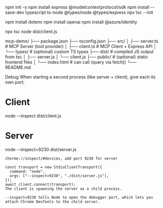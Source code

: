 npm init -y
npm install express @modelcontextprotocol/sdk 
npm install --save-dev typescript ts-node @types/node @types/express
npx tsc --init

npm install dotenv
npm install openai
npm install @azure/identity

npx tsc
node dist/client.js

mcp-demo/
├── package.json
├── tsconfig.json
├── src/
│   ├── server.ts        # MCP Server (tool provider)
│   ├── client.ts        # MCP Client + Express API
│   └── types/           # (optional) custom TS types
├── dist/                # compiled JS output from tsc
│   ├── server.js
│   └── client.js
├── public/              # (optional) static frontend files
│   └── index.html       # can call /query via fetch()
└── README.md

Debug
When starting a second process (like server + client), give each its own port:

# Client
node --inspect dist/client.js

# Server
node --inspect=9230 dist/server.js
```
chorme://inspect/#devices, add port 9230 for server

const transport = new StdioClientTransport({
  command: "node",
  args: ["--inspect=9230", "./dist/server.js"],
});
await client.connect(transport);
The client is spawning the server as a child process.

--inspect=9230 tells Node to open the debugger port, which lets you attach Chrome DevTools to the child server.
```
